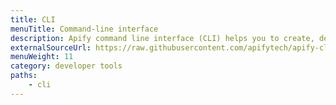 ```yaml
---
title: CLI
menuTitle: Command-line interface
description: Apify command line interface (CLI) helps you to create, develop, run and deploy Apify Actor acts from your local computer.
externalSourceUrl: https://raw.githubusercontent.com/apifytech/apify-cli/master/README.md
menuWeight: 11
category: developer tools
paths:
    - cli
---
```


